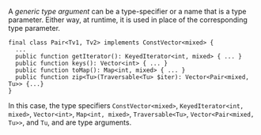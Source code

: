 A *generic type argument* can be a type-specifier or a name that is a type parameter. Either way, at runtime, it is used in place of the
corresponding type parameter.

```Hack
final class Pair<Tv1, Tv2> implements ConstVector<mixed> {
  ...
  public function getIterator(): KeyedIterator<int, mixed> { ... }
  public function keys(): Vector<int> { ... }
  public function toMap(): Map<int, mixed> { ... }
  public function zip<Tu>(Traversable<Tu> $iter): Vector<Pair<mixed, Tu>> {...}
}
```

In this case, the type specifiers `ConstVector<mixed>`, `KeyedIterator<int, mixed>`, `Vector<int>`, `Map<int, mixed>`, `Traversable<Tu>`,
`Vector<Pair<mixed, Tu>>`, and `Tu`, and are type arguments.
